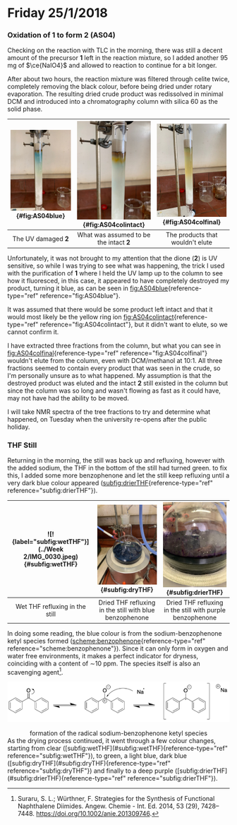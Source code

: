 # Friday 25/1/2018


### Oxidation of **1** to form **2** (AS04)

Checking on the reaction with TLC in the morning, there was still a decent amount of the precursor **1** left in the reaction mixture, so I added another 95 mg of $\ce{NaIO4}$ and allowed to reaction to continue for a bit longer.

After about two hours, the reaction mixture was filtered through celite twice, completely removing the black colour, before being dried under rotary evaporation. The resulting dried crude product was redissolved in minimal DCM and introduced into a chromatography column with silica 60 as the solid phase.

| ![![]{label="fig:AS04blue"}](IMG_0106.jpeg){#fig:AS04blue} | ![![]{label="fig:AS04colintact"}](IMG_0107.jpeg){#fig:AS04colintact} | ![![]{label="fig:AS04colfinal"}](IMG_0108.jpeg){#fig:AS04colfinal} |
| :----------------------------------------------------------: | :----------------------------------------------------------: | :----------------------------------------------------------: |
|                     The UV damaged **2**                     |           What was assumed to be the intact **2**            |               The products that wouldn't elute               |

Unfortunately, it was not brought to my attention that the dione (**2**) is UV sensitive, so while I was trying to see what was happening, the trick I used with the purification of **1** where I held the UV lamp up to the column to see how it fluoresced, in this case, it appeared to have completely destroyed my product, turning it blue, as can be seen in [fig:AS04blue](#fig:AS04blue){reference-type="ref" reference="fig:AS04blue"}.

It was assumed that there would be some product left intact and that it would most likely be the yellow ring ion [fig:AS04colintact](#fig:AS04colintact){reference-type="ref" reference="fig:AS04colintact"}, but it didn't want to elute, so we cannot confirm it.

I have extracted three fractions from the column, but what you can see in [fig:AS04colfinal](#fig:AS04colfinal){reference-type="ref" reference="fig:AS04colfinal"} wouldn't elute from the column, even with DCM/methanol at 10:1. All three fractions seemed to contain every product that was seen in the crude, so I'm personally unsure as to what happened. My assumption is that the destroyed product was eluted and the intact **2** still existed in the column but since the column was so long and wasn't flowing as fast as it could have, may not have had the ability to be moved.

I will take NMR spectra of the tree fractions to try and determine what happened, on Tuesday when the university re-opens after the public holiday.

### THF Still

Returning in the morning, the still was back up and refluxing, however with the added sodium, the THF in the bottom of the still had turned green. to fix this, I added some more benzophenone and let the still keep refluxing until a very dark blue colour appeared ([subfig:drierTHF](#subfig:drierTHF){reference-type="ref" reference="subfig:drierTHF"}).

| ![!{label="subfig:wetTHF"}](../Week 2/IMG_0030.jpeg){#subfig:wetTHF} | ![!{label="subfig:dryTHF"}](IMG_0103.jpeg){#subfig:dryTHF} | ![!{label="subfig:drierTHF"}](IMG_0105.jpeg){#subfig:drierTHF} |
| :----------------------------------------------------------: | :-------------------------------------------------------: | :----------------------------------------------------------: |
|                Wet THF refluxing in the still                |  Dried THF refluxing in the still with blue benzophenone  |  Dried THF refluxing in the still with purple benzophenone   |

In doing some reading, the blue colour is from the sodium-benzophenone ketyl species formed ([scheme:benzophenone](#scheme:benzophenone){reference-type="ref" reference="scheme:benzophenone"}). Since it can only form in oxygen and water free environments, it makes a perfect indicator for dryness, coinciding with a content of $\sim$10 ppm. The species itself is also an scavenging agent[^8].


![!image](ketyl.png)
<center>formation of the radical sodium-benzophenone ketyl species</center>
As the drying process continued, it went through a few colour changes, starting from clear ([subfig:wetTHF](#subfig:wetTHF){reference-type="ref" reference="subfig:wetTHF"}), to green, a light blue, dark blue ([subfig:dryTHF](#subfig:dryTHF){reference-type="ref" reference="subfig:dryTHF"}) and finally to a deep purple ([subfig:drierTHF](#subfig:drierTHF){reference-type="ref" reference="subfig:drierTHF"}).

[^8]:Suraru, S. L.; Würthner, F. Strategies for the Synthesis of Functional Naphthalene Diimides. Angew. Chemie - Int. Ed. 2014, 53 (29), 7428–7448. https://doi.org/10.1002/anie.201309746.